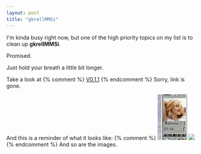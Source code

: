 ```yaml
---
layout: post
title: "gkrellMMSi"
---
```


I'm kinda busy right now,
but one of the high priority topics on my list is to clean up **gkrellMMSi**.

Promised.

Just hold your breath a little bit longer.

Take a look at
{% comment %}
<a href="http://www.webhome.de/anti/downloads/GKrellMMSi-0.1.1.tar.gz">V0.1.1</a>
{% endcomment %}
Sorry, link is gone.

And this is a reminder of what it looks like:
{% comment %}
![](/images/icon-patch1.png)
![](/images/icon-patch2.png)
{% endcomment %}
And so are the images.

